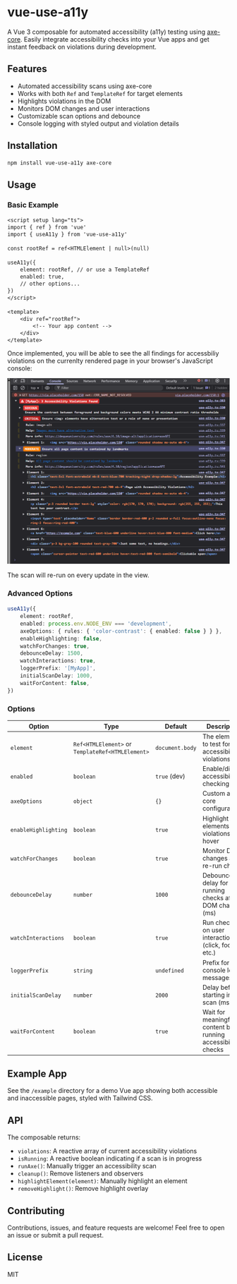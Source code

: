 # vue-use-a11y

A Vue 3 composable for automated accessibility (a11y) testing using [axe-core](https://github.com/dequelabs/axe-core). Easily integrate accessibility checks into your Vue apps and get instant feedback on violations during development.

## Features

- Automated accessibility scans using axe-core
- Works with both `Ref` and `TemplateRef` for target elements
- Highlights violations in the DOM
- Monitors DOM changes and user interactions
- Customizable scan options and debounce
- Console logging with styled output and violation details

## Installation

```sh
npm install vue-use-a11y axe-core
```

## Usage

### Basic Example

```vue
<script setup lang="ts">
import { ref } from 'vue'
import { useA11y } from 'vue-use-a11y'

const rootRef = ref<HTMLElement | null>(null)

useA11y({
	element: rootRef, // or use a TemplateRef
	enabled: true,
	// other options...
})
</script>

<template>
	<div ref="rootRef">
		<!-- Your app content -->
	</div>
</template>
```

Once implemented, you will be able to see the all findings for accessbiliy violations on the currenlty rendered page in your browser's JavaScript console:

![Console output showing accessibility violations](./console_example.png)

The scan will re-run on every update in the view. 

### Advanced Options

```ts
useA11y({
	element: rootRef,
	enabled: process.env.NODE_ENV === 'development',
	axeOptions: { rules: { 'color-contrast': { enabled: false } } },
	enableHighlighting: false,
	watchForChanges: true,
	debounceDelay: 1500,
	watchInteractions: true,
	loggerPrefix: '[MyApp]',
	initialScanDelay: 1000,
	waitForContent: false,
})
```

### Options

| Option              | Type                                         | Default      | Description                                                                 |
|---------------------|----------------------------------------------|--------------|-----------------------------------------------------------------------------|
| `element`           | `Ref<HTMLElement>` or `TemplateRef<HTMLElement>` | `document.body` | The element to test for accessibility violations                            |
| `enabled`           | `boolean`                                    | `true` (dev) | Enable/disable accessibility checking                                       |
| `axeOptions`        | `object`                                     | `{}`         | Custom axe-core configuration                                               |
| `enableHighlighting`| `boolean`                                    | `true`       | Highlight elements with violations on hover                                 |
| `watchForChanges`   | `boolean`                                    | `true`       | Monitor DOM changes and re-run checks                                      |
| `debounceDelay`     | `number`                                     | `1000`       | Debounce delay for re-running checks after DOM changes (ms)                 |
| `watchInteractions` | `boolean`                                    | `true`       | Run checks on user interactions (click, focus, etc.)                        |
| `loggerPrefix`      | `string`                                     | `undefined`  | Prefix for console log messages                                             |
| `initialScanDelay`  | `number`                                     | `2000`       | Delay before starting initial scan (ms)                                     |
| `waitForContent`    | `boolean`                                    | `true`       | Wait for meaningful content before running accessibility checks             |

## Example App

See the `/example` directory for a demo Vue app showing both accessible and inaccessible pages, styled with Tailwind CSS.

## API

The composable returns:

- `violations`: A reactive array of current accessibility violations
- `isRunning`: A reactive boolean indicating if a scan is in progress
- `runAxe()`: Manually trigger an accessibility scan
- `cleanup()`: Remove listeners and observers
- `highlightElement(element)`: Manually highlight an element
- `removeHighlight()`: Remove highlight overlay

## Contributing

Contributions, issues, and feature requests are welcome! Feel free to open an issue or submit a pull request.

## License

MIT
